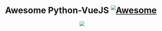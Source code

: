 # Awesome Python-VueJS [![Awesome](https://cdn.rawgit.com/sindresorhus/awesome/d7305f38d29fed78fa85652e3a63e154dd8e8829/media/badge.svg)](https://github.com/sindresorhus/awesome)

<p align="center">
  <img src='https://github.com/augustogoulart/awesome-django-vuejs/blob/gh-pages/midia/teste1.jpg'>
</p>
